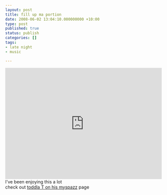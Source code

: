 ```yaml
---
layout: post
title: fill up ma portion
date: 2008-06-02 13:04:10.000000000 +10:00
type: post
published: true
status: publish
categories: []
tags:
- late night
- music

---
```

<p><embed src="http://www.youtube.com/v/PYYfPS3S438" type="application/x-shockwave-flash" wmode="transparent" width="499" height="355"></embed><br />
I've been enjoying this a lot<br />
check out <a href="http://www.myspace.com/toddlat" target="_blank">toddla T on his myspazz</a> page</p>
